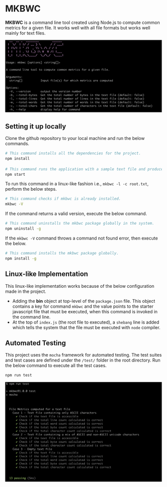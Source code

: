 # MKBWC

**MKBWC** is a command line tool created using Node.js to compute common metrics for a given file. It works well with all file formats but works well mainly for text files. 

![About the Command](/assets/images/about-command.png "About MKBWC")

## Setting it up locally

Clone the github repository to your local machine and run the below commands.

```bash
# This command installs all the dependencies for the project.
npm install

# This command runs the application with a sample text file and produces the output.
npm start
```

To run this command in a linux-like fashion i.e., `mkbwc -l -c root.txt`, perform the below steps.

```bash
# This command checks if mkbwc is already installed.
mkbwc -V
```

If the command returns a valid version, execute the below command.

```bash
# This command uninstalls the mkbwc package globally in the system.
npm uninstall -g
```

If the `mkbwc -V` command throws a command not found error, then execute the below.

```bash
# This command installs the mkbwc package globally.
npm install -g
```

## Linux-like Implementation

This linux-like implementation works because of the below configuration made in the project.

- Adding the **bin** object at top-level of the `package.json` file. This object contains a key for command `mkbwc` and the value points to the starter javascript file that must be executed, when this command is invoked in the command line.
- At the top of `index.js` (the root file to executed), a `shebang` line is added which tells the system that the file must be executed with `node` compiler. 

## Automated Testing

This project uses the `mocha` framework for automated testing. The test suites and test cases are defined under the `/test/` folder in the root directory. Run the below command to execute all the test cases.

```bash
npm run test
```

![Unit Testing](/assets/images/unit-testing.png "Unit Testing")